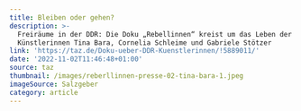 ```yaml
---
title: Bleiben oder gehen?
description: >-
  Freiräume in der DDR: Die Doku „Rebellinnen“ kreist um das Leben der
  Künstlerinnen Tina Bara, Cornelia Schleime und Gabriele Stötzer
link: 'https://taz.de/Doku-ueber-DDR-Kuenstlerinnen/!5889011/'
date: '2022-11-02T11:46:48+01:00'
source: taz
thumbnail: /images/reberllinnen-presse-02-tina-bara-1.jpeg
imageSource: Salzgeber
category: article
---
```


